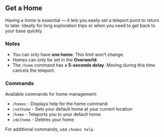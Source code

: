 
## Get a Home
Having a _home_ is essential — it lets you easily set a teleport point to return to later. Ideally for long exploration trips or when you need to get back to your base quickly.

### Notes
- You can only have **one home**. This limit won’t change.
- Homes can only be set in the **Overworld**.
- The `/home` command has a **5-seconds delay**. Moving during this time cancels the teleport.


### Commands
Available commands for home management:

- `/homes` - Displays help for the home command
- `/sethome` - Sets your default home at your current location
- `/home` - Teleports you to your default home
- `/delhome` - Deletes your home


For additional commands, use `/homes help`.
